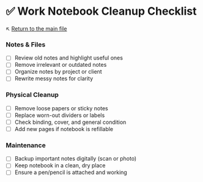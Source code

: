 # ✅ Work Notebook Cleanup Checklist

↖️ [Return to the main file](../README.md)

### Notes & Files
- [ ] Review old notes and highlight useful ones
- [ ] Remove irrelevant or outdated notes
- [ ] Organize notes by project or client
- [ ] Rewrite messy notes for clarity

### Physical Cleanup
- [ ] Remove loose papers or sticky notes
- [ ] Replace worn-out dividers or labels
- [ ] Check binding, cover, and general condition
- [ ] Add new pages if notebook is refillable

### Maintenance
- [ ] Backup important notes digitally (scan or photo)
- [ ] Keep notebook in a clean, dry place
- [ ] Ensure a pen/pencil is attached and working
